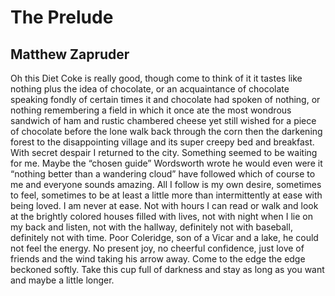 # The Prelude
## Matthew Zapruder
Oh this Diet Coke is really good,
though come to think of it it tastes
like nothing plus the idea of chocolate,
or an acquaintance of chocolate
speaking fondly of certain times
it and chocolate had spoken of nothing,
or nothing remembering a field
in which it once ate the most wondrous
sandwich of ham and rustic chambered cheese
yet still wished for a piece of chocolate
before the lone walk back through
the corn then the darkening forest
to the disappointing village and its super
creepy bed and breakfast. With secret despair
I returned to the city. Something
seemed to be waiting for me.
Maybe the “chosen guide” Wordsworth
wrote he would even were it “nothing
better than a wandering cloud”
have followed which of course to me
and everyone sounds amazing.
All I follow is my own desire,
sometimes to feel, sometimes to be
at least a little more than intermittently
at ease with being loved. I am never
at ease. Not with hours I can read or walk
and look at the brightly colored
houses filled with lives, not with night
when I lie on my back and listen,
not with the hallway, definitely
not with baseball, definitely
not with time. Poor Coleridge, son
of a Vicar and a lake, he could not feel
the energy. No present joy, no cheerful
confidence, just love of friends and the wind
taking his arrow away. Come to the edge
the edge beckoned softly. Take
this cup full of darkness and stay as long
as you want and maybe a little longer.
